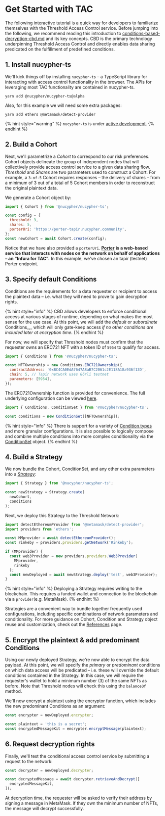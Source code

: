 # Get Started with TAC

The following interactive tutorial is a quick way for developers to familiarize themselves with the Threshold Access Control service. Before jumping into the following, we recommend reading this introduction to [conditions-based-decryption-cbd.md](../../fundamentals/threshold-access-control/conditions-based-decryption-cbd.md "mention") and its key concepts. CBD is the primary technology underpinning Threshold Access Control and directly enables data sharing predicated on the fulfillment of predefined conditions.

## 1. Install nucypher-ts

We'll kick things off by installing `nucypher-ts` – a TypeScript library for interacting with access control functionality in the browser. The APIs for leveraging most TAC functionality are contained in nucypher-ts.

```
yarn add @nucypher/nucypher-ts@alpha
```

Also, for this example we will need some extra packages:

```
yarn add ethers @metamask/detect-provider
```

{% hint style="warning" %}
`nucypher-ts` is under [active development](https://github.com/nucypher/nucypher-ts/pulls).
{% endhint %}

## 2. Build a Cohort

Next, we'll parametrize a _Cohort_ to correspond to our risk preferences. Cohort objects delineate the group of independent nodes that will collectively provide access control service to a given data sharing flow. _Threshold_ and _Shares_ are two parameters used to construct a Cohort. For example, a `3-of-5` Cohort requires responses – the delivery of shares – from a minimum of 3 out of a total of 5 Cohort members in order to reconstruct the original plaintext data.

We generate a Cohort object by:

```javascript
import { Cohort } from '@nucypher/nucypher-ts';

const config = {
  threshold: 3,
  shares: 5,
  porterUri: 'https://porter-tapir.nucypher.community',
};
const newCohort = await Cohort.create(config);
```

Notice that we have also provided a `porterUri`. [**Porter**](https://github.com/nucypher/nucypher-porter) **is a web-based service that interacts with nodes on the network on behalf of applications – an "Infura for TAC".** In this example, we've chosen an tapir (testnet) Porter endpoint.&#x20;

## 3. Specify default Conditions

Conditions are the requirements for a data requester or recipient to access the plaintext data – i.e. what they will need to prove to gain decryption rights.&#x20;

{% hint style="info" %}
CBD allows developers to enforce conditional access at various stages of runtime, depending on what makes the most sense for the use case. At this point, we will add the _default_ or _subordinate_ Conditions_,_ which will only gate-keep access _if no other conditions are included later at encryption time_.&#x20;
{% endhint %}

For now, we will specify that Threshold nodes must confirm that the requester owns an ERC721 NFT with a token ID of `5954` to qualify for access. &#x20;

```javascript
import { Conditions } from '@nucypher/nucypher-ts';

const NFTOwnership = new Conditions.ERC721Ownership({
  contractAddress: '0xBC4CA0EdA7647A8aB7C2061c2E118A18a936f13D',
  chain: 5, // Tapir network uses Görli testnet
  parameters: [5954],
});
```

The ERC721Ownership function is provided for convenience. The full underlying configuration can be viewed [here](https://docs.threshold.network/app-development/threshold-access-control-tac/references/conditions#conditions.erc721ownership).

```javascript
import { Conditions, ConditionSet } from '@nucypher/nucypher-ts';

const conditions = new ConditionSet([NFTOwnership]);
```

{% hint style="info" %}
There is support for a variety of [Condition types](references/conditions.md) and more granular configurations. It is also possible to logically compose and combine multiple conditions into more complex conditionality via the [ConditionSet](references/condition-set.md) object.&#x20;
{% endhint %}

## 4. Build a Strategy

We now bundle the Cohort, ConditionSet, and any other extra parameters into a [_Strategy_](references/strategy.md)_:_

```javascript
import { Strategy } from '@nucypher/nucypher-ts';

const newStrategy = Strategy.create(
  newCohort,
  conditions
);
```

Next, we deploy this Strategy to the Threshold Network:

```typescript
import detectEthereumProvider from '@metamask/detect-provider';
import providers from 'ethers';

const MMprovider = await detectEthereumProvider();
const rinkeby = providers.providers.getNetwork('Rinkeby');

if (MMprovider) {
  const web3Provider = new providers.providers.Web3Provider(
    MMprovider,
    rinkeby
  );
  const newDeployed = await newStrategy.deploy('test', web3Provider);
} 
```

{% hint style="info" %}
Deploying a Strategy requires writing to the blockchain. This requires a funded wallet and connection to the blockchain via a `provider`(e.g. MetaMask).
{% endhint %}

Strategies are a convenient way to bundle together frequently used configurations, including specific combinations of network parameters and conditionality. For more guidance on Cohort, Condition and Strategy object reuse and customization, check out the [References](references/) page.&#x20;

## 5. Encrypt the plaintext & add predominant Conditions

Using our newly deployed Strategy, we're now able to encrypt the data payload. At this point, we will specify the _primary_ or _predominant_ conditions on which data access will be predicated – i.e. these will override the default conditions contained in the Strategy. In this case, we will require the requester's wallet to hold a minimum number (3) of the same NFTs as before. Note that Threshold nodes will check this using the `balanceOf` method.&#x20;

We'll now encrypt a plaintext using the encryptor function, which includes the new predominant Conditions as an argument:

```javascript
const encrypter = newDeployed.encrypter;

const plaintext = 'this is a secret';
const encryptedMessageKit = encrypter.encryptMessage(plaintext);
```

## 6. Request decryption rights

Finally, we'll test the conditional access control service by submitting a request to the network:

```javascript
const decrypter = newDeployed.decrypter;

const decryptedMessage = await decrypter.retrieveAndDecrypt([
  encryptedMessageKit,
]);
```

At decryption time, the requester will be asked to verify their address by signing a message in MetaMask. If they own the minimum number of NFTs, the message will decrypt successfully.

